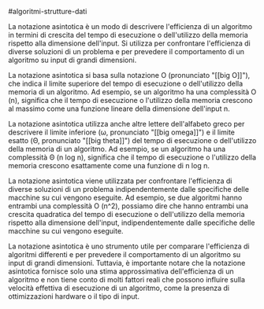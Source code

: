 #algoritmi-strutture-dati 

La notazione asintotica è un modo di descrivere l'efficienza di un algoritmo in termini di crescita del tempo di esecuzione o dell'utilizzo della memoria rispetto alla dimensione dell'input. Si utilizza per confrontare l'efficienza di diverse soluzioni di un problema e per prevedere il comportamento di un algoritmo su input di grandi dimensioni.

La notazione asintotica si basa sulla notazione O (pronunciato "[[big O]]"), che indica il limite superiore del tempo di esecuzione o dell'utilizzo della memoria di un algoritmo. Ad esempio, se un algoritmo ha una complessità O (n), significa che il tempo di esecuzione o l'utilizzo della memoria crescono al massimo come una funzione lineare della dimensione dell'input n.

La notazione asintotica utilizza anche altre lettere dell'alfabeto greco per descrivere il limite inferiore (ω, pronunciato "[[big omega]]") e il limite esatto (Θ, pronunciato "[[big theta]]") del tempo di esecuzione o dell'utilizzo della memoria di un algoritmo. Ad esempio, se un algoritmo ha una complessità Θ (n log n), significa che il tempo di esecuzione o l'utilizzo della memoria crescono esattamente come una funzione di n log n.

La notazione asintotica viene utilizzata per confrontare l'efficienza di diverse soluzioni di un problema indipendentemente dalle specifiche delle macchine su cui vengono eseguite. Ad esempio, se due algoritmi hanno entrambi una complessità O (n^2), possiamo dire che hanno entrambi una crescita quadratica del tempo di esecuzione o dell'utilizzo della memoria rispetto alla dimensione dell'input, indipendentemente dalle specifiche delle macchine su cui vengono eseguite.

La notazione asintotica è uno strumento utile per comparare l'efficienza di algoritmi differenti e per prevedere il comportamento di un algoritmo su input di grandi dimensioni. Tuttavia, è importante notare che la notazione asintotica fornisce solo una stima approssimativa dell'efficienza di un algoritmo e non tiene conto di molti fattori reali che possono influire sulla velocità effettiva di esecuzione di un algoritmo, come la presenza di ottimizzazioni hardware o il tipo di input.